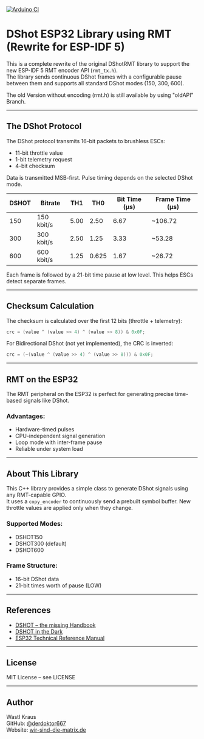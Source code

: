 [![Arduino CI](https://github.com/derdoktor667/DShotRMT/actions/workflows/esp32.yml/badge.svg?event=push)](https://github.com/derdoktor667/DShotRMT/actions/workflows/esp32.yml)

# DShot ESP32 Library using RMT (Rewrite for ESP-IDF 5)

This is a complete rewrite of the original DShotRMT library to support the new ESP-IDF 5 RMT encoder API (`rmt_tx.h`).  
The library sends continuous DShot frames with a configurable pause between them and supports all standard DShot modes (150, 300, 600).

The old Version without encoding (rmt.h) is still available by using "oldAPI" Branch.

---

## The DShot Protocol

The DShot protocol transmits 16-bit packets to brushless ESCs:

- 11-bit throttle value  
- 1-bit telemetry request  
- 4-bit checksum

Data is transmitted MSB-first. Pulse timing depends on the selected DShot mode.

| DSHOT | Bitrate     | TH1   | TH0    | Bit Time (µs) | Frame Time (µs) |
|-------|-------------|-------|--------|---------------|-----------------|
| 150   | 150 kbit/s  | 5.00  | 2.50   | 6.67          | ~106.72         |
| 300   | 300 kbit/s  | 2.50  | 1.25   | 3.33          | ~53.28          |
| 600   | 600 kbit/s  | 1.25  | 0.625  | 1.67          | ~26.72          |

Each frame is followed by a 21-bit time pause at low level. This helps ESCs detect separate frames.

---

## Checksum Calculation

The checksum is calculated over the first 12 bits (throttle + telemetry):

```c
crc = (value ^ (value >> 4) ^ (value >> 8)) & 0x0F;
```

For Bidirectional DShot (not yet implemented), the CRC is inverted:

```c
crc = (~(value ^ (value >> 4) ^ (value >> 8))) & 0x0F;
```

---

## RMT on the ESP32

The RMT peripheral on the ESP32 is perfect for generating precise time-based signals like DShot.

### Advantages:

- Hardware-timed pulses  
- CPU-independent signal generation  
- Loop mode with inter-frame pause  
- Reliable under system load

---

## About This Library

This C++ library provides a simple class to generate DShot signals using any RMT-capable GPIO.  
It uses a `copy_encoder` to continuously send a prebuilt symbol buffer. New throttle values are applied only when they change.

### Supported Modes:

- DSHOT150  
- DSHOT300 (default)  
- DSHOT600

### Frame Structure:

- 16-bit DShot data  
- 21-bit times worth of pause (LOW)

---

## References

- [DSHOT – the missing Handbook](https://brushlesswhoop.com/dshot-and-bidirectional-dshot/)  
- [DSHOT in the Dark](https://dmrlawson.co.uk/index.php/2017/12/04/dshot-in-the-dark/)  
- [ESP32 Technical Reference Manual](https://www.espressif.com/sites/default/files/documentation/esp32_technical_reference_manual_en.pdf)

---

## License

MIT License – see LICENSE

---

## Author

Wastl Kraus  
GitHub: [@derdoktor667](https://github.com/derdoktor667)  
Website: [wir-sind-die-matrix.de](https://wir-sind-die-matrix.de)
